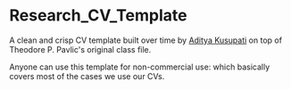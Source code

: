 # Research_CV_Template
A clean and crisp CV template built over time by [Aditya Kusupati](www.adityakusupati.com) on top of Theodore P. Pavlic's original class file.

Anyone can use this template for non-commercial use: which basically covers most of the cases we use our CVs.
